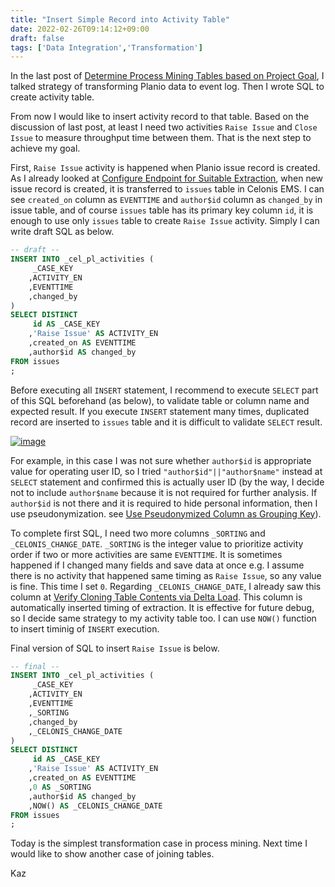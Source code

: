 ```yaml
---
title: "Insert Simple Record into Activity Table"
date: 2022-02-26T09:14:12+09:00
draft: false
tags: ['Data Integration','Transformation']
---
```


In the last post of [Determine Process Mining Tables based on Project Goal](../2022-02-19-determine-process-mining-tables-based-on-project-goal), I talked strategy of transforming Planio data to event log. Then I wrote SQL to create activity table. 

From now I would like to insert activity record to that table. Based on the discussion of last post, at least I need two activities `Raise Issue` and `Close Issue` to measure throughput time between them. That is the next step to achieve my goal.

First, `Raise Issue` activity is happened when Planio issue record is created. As I already looked at [Configure Endpoint for Suitable Extraction](../2022-01-22-configure-endpoint-for-suitable-extraction), when new issue record is created, it is transferred to `issues` table in Celonis EMS. I can see `created_on` column as `EVENTTIME` and `author$id` column as `changed_by` in issue table, and of course `issues` table has its primary key column `id`, it is enough to use only `issues` table to create `Raise Issue` activity. Simply I can write draft SQL as below.

```sql
-- draft --
INSERT INTO _cel_pl_activities (
     _CASE_KEY
    ,ACTIVITY_EN
    ,EVENTTIME
    ,changed_by
)
SELECT DISTINCT
     id AS _CASE_KEY
    ,'Raise Issue' AS ACTIVITY_EN
    ,created_on AS EVENTTIME
    ,author$id AS changed_by
FROM issues
;
```

Before executing all `INSERT` statement, I recommend to execute `SELECT` part of this SQL beforehand (as below), to validate table or column name and expected result. If you execute `INSERT` statement many times, duplicated record are inserted to `issues` table and it is difficult to validate `SELECT` result.

[![image](https://user-images.githubusercontent.com/67397583/155821647-e23209a3-f9a1-4c21-b5a3-532e18acf679.png)](https://user-images.githubusercontent.com/67397583/155821647-e23209a3-f9a1-4c21-b5a3-532e18acf679.png)

For example, in this case I was not sure whether `author$id` is appropriate value for operating user ID, so I tried `"author$id"||"author$name"` instead at `SELECT` statement and confirmed this is actually user ID (by the way, I decide not to include `author$name` because it is not required for further analysis. If `author$id` is not there and it is required to hide personal information, then I use pseudonymization. see [Use Pseudonymized Column as Grouping Key](../2021-12-18-use-pseudonymized-column-as-grouping-key)).

To complete first SQL, I need two more columns `_SORTING` and `_CELONIS_CHANGE_DATE`. `_SORTING` is the integer value to prioritize activity order if two or more activities are same `EVENTTIME`. It is sometimes happened if I changed many fields and save data at once e.g. I assume there is no activity that happened same timing as `Raise Issue`, so any value is fine. This time I set `0`. Regarding `_CELONIS_CHANGE_DATE`, I already saw this column at [Verify Cloning Table Contents via Delta Load](../2021-12-04-verify-cloning-table-contents-via-delta-load). This column is automatically inserted timing of extraction.
It is effective for future debug, so I decide same strategy to my activity table too. I can use `NOW()` function to insert timinig of `INSERT` execution.

Final version of SQL to insert `Raise Issue` is below.

```sql
-- final --
INSERT INTO _cel_pl_activities (
     _CASE_KEY
    ,ACTIVITY_EN
    ,EVENTTIME
    ,_SORTING 
    ,changed_by
    ,_CELONIS_CHANGE_DATE
)
SELECT DISTINCT
     id AS _CASE_KEY
    ,'Raise Issue' AS ACTIVITY_EN
    ,created_on AS EVENTTIME
    ,0 AS _SORTING 
    ,author$id AS changed_by
    ,NOW() AS _CELONIS_CHANGE_DATE
FROM issues
;
```

Today is the simplest transformation case in process mining. Next time I would like to show another case of joining tables.

Kaz